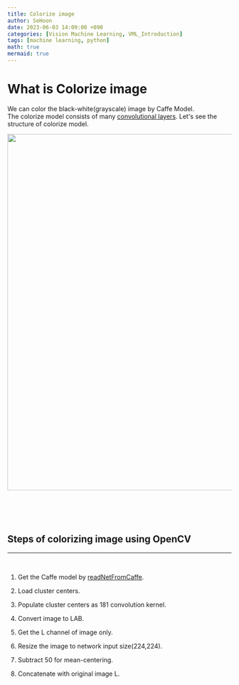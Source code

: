 ```yaml
---
title: Colorize image
author: SeHoon
date: 2023-06-03 14:09:00 +090
categories: [Vision Machine Learning, VML_Introduction]
tags: [machine learning, python]
math: true
mermaid: true
---
```


# What is Colorize image

We can color the black-white(grayscale) image by Caffe Model. <br>
The colorize model consists of many [convolutional layers](https://csh970605.github.io/posts/CNN/). Let's see the structure of colorize model.

<center>
<img src="https://github.com/csh970605/csh970605.github.io/assets/28240052/8e40261b-9297-403c-8508-c2b269724a17" width=800>
</center>
<br><br>
<br><br>

## Steps of colorizing image using OpenCV
---
<br>

1. Get the Caffe model by [readNetFromCaffe](https://csh970605.github.io/posts/readNetFromCaffe/).

2. Load cluster centers.

3. Populate cluster centers as 181 convolution kernel.

4. Convert image to LAB.

5. Get the L channel of image only.

6. Resize the image to network input size(224,224).

7. Subtract 50 for mean-centering.

8. Concatenate with original image L.